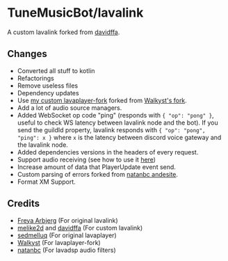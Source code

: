 # TuneMusicBot/lavalink

A custom lavalink forked from [davidffa](https://github.com/davidffa/lavalink).

## Changes
- Converted all  stuff to kotlin
- Refactorings
- Remove useless files
- Dependency updates
- Use [my custom lavaplayer-fork](https://github.com/WearifulCupid0/lavaplayer) forked from [Walkyst's fork](https://github.com/walkyst/lavaplayer-fork).
- Add a lot of audio source managers.
- Added WebSocket op code "ping" (responds with `{ "op": "pong" }`, useful to check WS latency between lavalink node and the bot). If you send the guildId property, lavalink responds with `{ "op": "pong", "ping": x }` where `x` is the latency between discord voice gateway and the lavalink node.
- Added dependencies versions in the headers of every request.
- Support audio receiving (see how to use it [here](https://github.com/davidffa/lavalink/pull/2))
- Increase amount of data that PlayerUpdate event send.
- Custom parsing of errors forked from [natanbc andesite](https://github.com/natanbc/andesite).
- Format XM Support.

## Credits

- [Freya Arbjerg](https://github.com/freyacodes) (For original lavalink)
- [melike2d](https://github.com/melike2d) and [davidffa](https://github.com/davidffa) (For custom lavalink)
- [sedmelluq](https://github.com/sedmelluq) (For original lavaplayer)
- [Walkyst](https://github.com/walkyst) (For lavaplayer-fork)
- [natanbc](https://github.com/natanbc) (For lavadsp audio filters)
